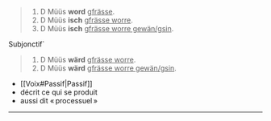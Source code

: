 > 1. D Müüs **word** <u>gfrässe</u>.
> 2. D Müüs **isch** <u>gfrässe worre</u>.
> 3. D Müüs **isch** <u>gfrässe worre gewän/gsin</u>.

Subjonctif`
> 1. D Müüs **wärd** <u>gfrässe worre</u>.
> 2. D Müüs **wärd** <u>gfrässe worre gewän/gsin</u>.

- [[Voix#Passif|Passif]]
- décrit ce qui se produit
- aussi dit « processuel »
---
